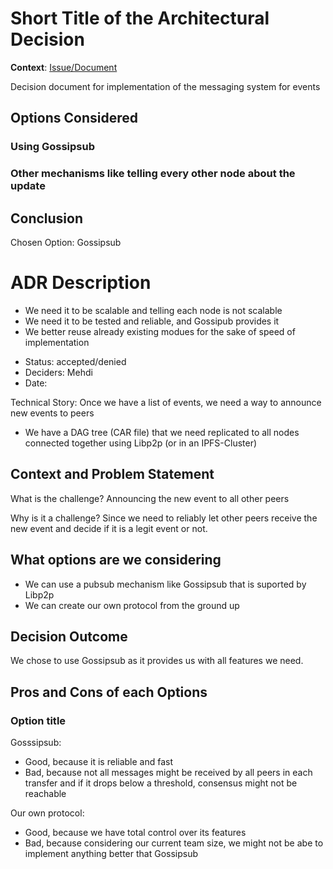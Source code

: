 # Short Title of the Architectural Decision

[based on https://schubmat.github.io/DecisionCapture/templates/captureTemplate_simple.html]: #

**Context**: [Issue/Document](https://github.com/filecoin-project/gitops-root/issues/)

Decision document for implementation of the messaging system for events

## Options Considered

### Using Gossipsub

### Other mechanisms like telling every other node about the update


## Conclusion

Chosen Option: Gossipsub


# ADR Description
- We need it to be scalable and telling each node is not scalable
- We need it to be tested and reliable, and Gossipub provides it
- We better reuse already existing modues for the sake of speed of implementation
* Status: accepted/denied
* Deciders: Mehdi
* Date: 

Technical Story: Once we have a list of events, we need a way to announce new events to peers
* We have a DAG tree (CAR file) that we need replicated to all nodes connected together using Libp2p (or in an IPFS-Cluster)

## Context and Problem Statement
What is the challenge?
Announcing the new event to all other peers

Why is it a challenge?
Since we need to reliably let other peers receive the new event and decide if it is a legit event or not.


## What options are we considering 
* We can use a pubsub mechanism like Gossipsub that is suported by Libp2p
* We can create our own protocol from the ground up
 
## Decision Outcome
We chose to use Gossipsub as it provides us with all features we need.

## Pros and Cons of each Options

### Option title

Gosssipsub:
- Good, because it is reliable and fast
- Bad, because not all messages might be received by all peers in each transfer and if it drops below a threshold, consensus might not be reachable

Our own protocol:
- Good, because we have total control over its features
- Bad, because considering our current team size, we might not be abe to implement anything better that Gossipsub

